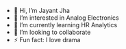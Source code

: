 - 👋 Hi, I’m Jayant Jha
- 👀 I’m interested in Analog Electronics
- 🌱 I’m currently learning HR Analytics
- 💞️ I’m looking to collaborate
- ⚡ Fun fact: I love drama

<!---
Jayantjha224/Jayantjha224 is a ✨ special ✨ repository because its `README.md` (this file) appears on your GitHub profile.
You can click the Preview link to take a look at your changes.
--->
